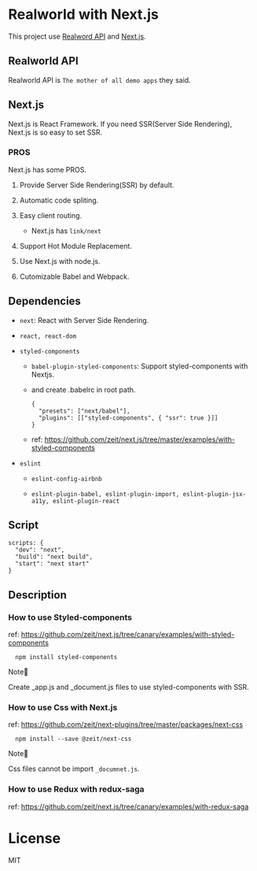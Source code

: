 # Realworld with Next.js

This project use [Realword API](https://github.com/gothinkster/realworld) and [Next.js](https://nextjs.org/).

## Realworld API

Realworld API is `The mother of all demo apps` they said.

## Next.js

Next.js is React Framework. If you need SSR(Server Side Rendering), Next.js is so easy to set SSR.

### PROS

Next.js has some PROS.

1. Provide Server Side Rendering(SSR) by default.

2. Automatic code spliting.

3. Easy client routing.

   - Next.js has `link/next`

4. Support Hot Module Replacement.

5. Use Next.js with node.js.

6. Cutomizable Babel and Webpack.

## Dependencies

- `next`: React with Server Side Rendering.

- `react, react-dom`

- `styled-components`

  - `babel-plugin-styled-components`: Support styled-components with Nextjs.

  - and create .babelrc in root path.

    ```
    {
      "presets": ["next/babel"],
      "plugins": [["styled-components", { "ssr": true }]]
    }

    ```

  - ref: https://github.com/zeit/next.js/tree/master/examples/with-styled-components

- `eslint`

  - `eslint-config-airbnb`

  - `eslint-plugin-babel, eslint-plugin-import, eslint-plugin-jsx-a11y, eslint-plugin-react`

## Script

```
scripts: {
  "dev": "next",
  "build": "next build",
  "start": "next start"
}
```

## Description

### How to use Styled-components

ref: https://github.com/zeit/next.js/tree/canary/examples/with-styled-components

```
  npm install styled-components
```

Note🚨

Create \_app.js and \_document.js files to use styled-components with SSR.

### How to use Css with Next.js

ref: https://github.com/zeit/next-plugins/tree/master/packages/next-css

```
  npm install --save @zeit/next-css
```

Note🚨

Css files cannot be import `_documnet.js`.

### How to use Redux with redux-saga

ref: https://github.com/zeit/next.js/tree/canary/examples/with-redux-saga

# License

MIT
